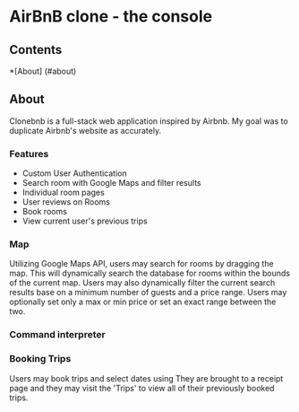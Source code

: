 # AirBnB clone - the console

## Contents
*[About] (#about)

## About
Clonebnb is a full-stack web application inspired by Airbnb. My goal was to duplicate Airbnb's website as accurately.

### Features
- Custom User Authentication
- Search room with Google Maps and filter results
- Individual room pages
- User reviews on Rooms
- Book rooms
- View current user's previous trips

### Map
Utilizing Google Maps API, users may search for rooms by dragging the map. This will dynamically search the database for rooms within the bounds of the current map.
 Users may also dynamically filter the current search results base on a minimum number of guests and a price range. Users may optionally set only a max or min price or set an exact range between the two.

### Command interpreter





### Booking Trips
Users may book trips and select dates using
They are brought to a receipt page and they may visit the 'Trips' to view all of their previously booked trips.
